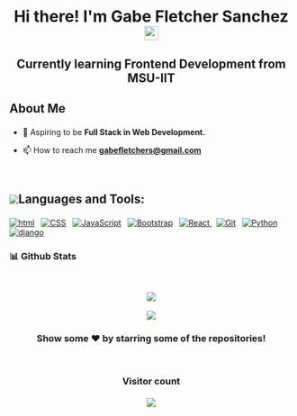 <!-- - 👋 Hi, I’m Gabe Fletcher Sanchez
- 👀 I’m interested in UI/UX and Front-end Development
- 🌱 I’m currently learning Web development utilizing web based languages to produce a robust Web Application in the near future
- 📫 Email : gabefletchers@gmail.com -->

<!---
JuicyGaby/JuicyGaby is a ✨ special ✨ repository because its `README.md` (this file) appears on your GitHub profile.
You can click the Preview link to take a look at your changes.
--->
<h1 align="center">Hi there! I'm Gabe Fletcher Sanchez <img src="https://media.giphy.com/media/hvRJCLFzcasrR4ia7z/giphy.gif" width="25px"> </h1>
<h2 align="center">Currently learning Frontend Development from MSU-IIT </h2>

## <p style="display:flex; align-items: center">About Me </p>

<!-- - 👨‍💻 My Portfolio - **[Manish Verma](https://manish9427.github.io/)** -->

- 🌱 Aspiring to be **Full Stack in Web Development.**

- 📫 How to reach me **gabefletchers@gmail.com**

<!-- - Connect with me - **[LinkedIn](https://www.linkedin.com/in/manish-verma-9626701b5/)** -->

<br/>

## <p style="display:flex; align-items: center"> <img src="https://img.icons8.com/color/48/000000/source-code.png"/> Languages and Tools:</p>

<p>

<a href="#"> <img src="https://img.shields.io/badge/HTML-orange?style=for-the-badge&labelColor=black&logo=html5&logoColor=orange" alt="html"/></a> &nbsp;
<a href="#"> <img src="https://img.shields.io/badge/CSS-blue?style=for-the-badge&labelColor=black&logo=css3&logoColor=blue" alt="CSS"/></a> &nbsp;
<a href="#"> <img src="https://img.shields.io/badge/-Javascript-F0DB4F?style=for-the-badge&labelColor=black&logo=javascript&logoColor=F0DB4F" alt="JavaScript"/></a> &nbsp;
<a href="#"> <img src="https://img.shields.io/badge/Bootstrap-563D7C?style=for-the-badge&labelColor=black&logo=bootstrap&logoColor=violet" alt="Bootstrap"/></a> &nbsp;
<a href="#"> <img src="https://img.shields.io/badge/-React-61DBFB?style=for-the-badge&labelColor=black&logo=react&logoColor=61DBFB" alt="React"/> </a> &nbsp;
<a href="#"> <img src="https://img.shields.io/badge/Git-F05032?style=for-the-badge&labelColor=black&logo=git&logoColor=white" alt="Git"/></a> &nbsp;
<a href="#"> <img src="https://img.shields.io/badge/Python-14354C?style=for-the-badge&labelColor=black&logo=python&logoColor=white" alt="Python"/></a> &nbsp;
<a href="#"> <img src="https://img.shields.io/badge/Django-092E20?style=for-the-badge&labelColor=black&logo=django&logoColor=green" alt="django"/></a> &nbsp;


<h3>📊 Github Stats</h3>
<br/>
<p align="center">
   <img align="center"  src="https://github-readme-streak-stats.herokuapp.com/?user=JuicyGaby&theme=dark" /> <br \> <br \>
   <img align="center" src="https://github-readme-stats.vercel.app/api?username=JuicyGaby&show_icons=true&locale=en&theme=dark"/>
</p>

<h3 align="center">
 Show some ❤️ by starring some of the repositories!
</h3>
<br>

<h3 align="center"> 
  Visitor count <br \><br \>
  <img src="https://profile-counter.glitch.me/JuicyGaby/count.svg" />
</h3>
